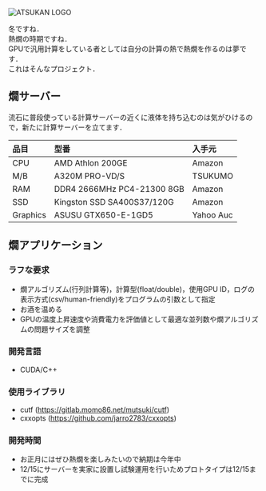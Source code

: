 ![ATSUKAN LOGO](https://gitlab.momo86.net/mutsuki/atsukan/raw/master/docs/atsukan.svg)

冬ですね．  
熱燗の時期ですね．  
GPUで汎用計算をしている者としては自分の計算の熱で熱燗を作るのは夢です．  
これはそんなプロジェクト．

## 燗サーバー
流石に普段使っている計算サーバーの近くに液体を持ち込むのは気がひけるので，新たに計算サーバーを立てます．

|    品目     |     型番                   |  入手元   | 
|:------------|:---------------------------|:----------|
|  CPU        | AMD Athlon 200GE           | Amazon    |
|  M/B        | A320M PRO-VD/S             | TSUKUMO   |
|  RAM        | DDR4 2666MHz PC4-21300 8GB | Amazon    |
|  SSD        | Kingston SSD SA400S37/120G | Amazon    |
|  Graphics   | ASUSU GTX650-E-1GD5        | Yahoo Auc |

## 燗アプリケーション
### ラフな要求
- 燗アルゴリズム(行列計算等)，計算型(float/double)，使用GPU ID，ログの表示方式(csv/human-friendly)をプログラムの引数として指定
- お酒を温める
- GPUの温度上昇速度や消費電力を評価値として最適な並列数や燗アルゴリズムの問題サイズを調整

### 開発言語
- CUDA/C++

### 使用ライブラリ
- cutf (https://gitlab.momo86.net/mutsuki/cutf)
- cxxopts (https://github.com/jarro2783/cxxopts)

### 開発時間
- お正月にはぜひ熱燗を楽しみたいので納期は今年中
- 12/15にサーバーを実家に設置し試験運用を行いためプロトタイプは12/15までに完成


